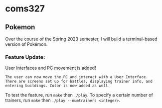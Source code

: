 # coms327
## Pokemon 

Over the course of the Spring 2023 semester, I will build a terminal-based version of Pokémon.

### Feature Update:
User Interfaces and PC movement is added!

```
The user can now move the PC and interact with a User Interface.
There are screens set up for battles, displaying trainer info, and 
entering buildings. Color is now added as well.
```

To test the feature, run `make` then `./play`.
To specify a certain number of trainers, run `make` then `./play --numtrainers <integer>`.
